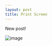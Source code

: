 ```yaml
---
layout: post
title: Print Screen
---
```

New post! 

![image](https://user-images.githubusercontent.com/48948997/55547796-5a52af80-56d2-11e9-84cf-60fc47658b66.png)
